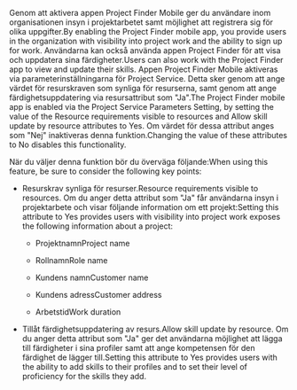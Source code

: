 <span data-ttu-id="6ddf6-101">Genom att aktivera appen Project Finder Mobile ger du användare inom organisationen insyn i projektarbetet samt möjlighet att registrera sig för olika uppgifter.</span><span class="sxs-lookup"><span data-stu-id="6ddf6-101">By enabling the Project Finder mobile app, you provide users in the organization with visibility into project work and the ability to sign up for work.</span></span> <span data-ttu-id="6ddf6-102">Användarna kan också använda appen Project Finder för att visa och uppdatera sina färdigheter.</span><span class="sxs-lookup"><span data-stu-id="6ddf6-102">Users can also work with the Project Finder app to view and update their skills.</span></span> <span data-ttu-id="6ddf6-103">Appen Project Finder Mobile aktiveras via parameterinställningarna för Project Service. Detta sker genom att ange värdet för resurskraven som synliga för resurserna, samt genom att ange färdighetsuppdatering via resursattribut som "Ja".</span><span class="sxs-lookup"><span data-stu-id="6ddf6-103">The Project Finder mobile app is enabled via the Project Service Parameters Setting, by setting the value of the Resource requirements visible to resources and Allow skill update by resource attributes to Yes.</span></span> <span data-ttu-id="6ddf6-104">Om värdet för dessa attribut anges som "Nej" inaktiveras denna funktion.</span><span class="sxs-lookup"><span data-stu-id="6ddf6-104">Changing the value of these attributes to No disables this functionality.</span></span>  
  
 <span data-ttu-id="6ddf6-105">När du väljer denna funktion bör du överväga följande:</span><span class="sxs-lookup"><span data-stu-id="6ddf6-105">When using this feature, be sure to consider the following key points:</span></span>  
  
-   <span data-ttu-id="6ddf6-106">Resurskrav synliga för resurser.</span><span class="sxs-lookup"><span data-stu-id="6ddf6-106">Resource requirements visible to resources.</span></span> <span data-ttu-id="6ddf6-107">Om du anger detta attribut som "Ja" får användarna insyn i projektarbete och visar följande information om ett projekt:</span><span class="sxs-lookup"><span data-stu-id="6ddf6-107">Setting this attribute to Yes provides users with visibility into project work exposes the following information about a project:</span></span>  
  
    -   <span data-ttu-id="6ddf6-108">Projektnamn</span><span class="sxs-lookup"><span data-stu-id="6ddf6-108">Project name</span></span>  
  
    -   <span data-ttu-id="6ddf6-109">Rollnamn</span><span class="sxs-lookup"><span data-stu-id="6ddf6-109">Role name</span></span>  
  
    -   <span data-ttu-id="6ddf6-110">Kundens namn</span><span class="sxs-lookup"><span data-stu-id="6ddf6-110">Customer name</span></span>  
  
    -   <span data-ttu-id="6ddf6-111">Kundens adress</span><span class="sxs-lookup"><span data-stu-id="6ddf6-111">Customer address</span></span>  
  
    -   <span data-ttu-id="6ddf6-112">Arbetstid</span><span class="sxs-lookup"><span data-stu-id="6ddf6-112">Work duration</span></span>  
  
-   <span data-ttu-id="6ddf6-113">Tillåt färdighetsuppdatering av resurs.</span><span class="sxs-lookup"><span data-stu-id="6ddf6-113">Allow skill update by resource.</span></span> <span data-ttu-id="6ddf6-114">Om du anger detta attribut som "Ja" ger det användarna möjlighet att lägga till färdigheter i sina profiler samt att ange kompetensen för den färdighet de lägger till.</span><span class="sxs-lookup"><span data-stu-id="6ddf6-114">Setting this attribute to Yes provides users with the ability to add skills to their profiles and to set their level of proficiency for the skills they add.</span></span>